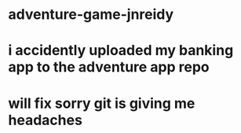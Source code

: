 # adventure-game-jnreidy
# i accidently uploaded my banking app to the adventure app repo
# will fix sorry git is giving me headaches

